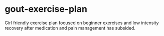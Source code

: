 # gout-exercise-plan
Girl friendly exercise plan focused on beginner exercises and low intensity recovery after medication and pain management has subsided.
